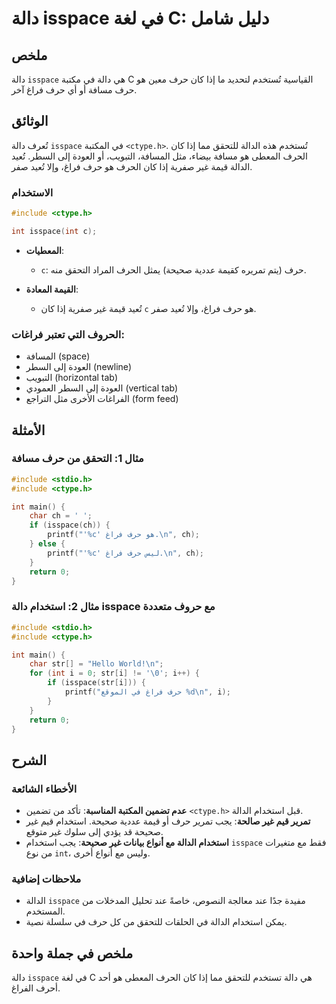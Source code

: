 <!--
Meta Description: # دالة isspace في لغة C: دليل شامل ## ملخص دالة `isspace` هي دالة في مكتبة C القياسية تُستخدم لتحديد ما إذا كان حرف معين هو حرف مسافة أو أي حرف فراغ آ...
Meta Keywords: حرف, isspace, دالة, فراغ, الدالة
-->

# دالة isspace في لغة C: دليل شامل

## ملخص
دالة `isspace` هي دالة في مكتبة C القياسية تُستخدم لتحديد ما إذا كان حرف معين هو حرف مسافة أو أي حرف فراغ آخر.

## الوثائق
تُعرف دالة `isspace` في المكتبة `<ctype.h>`. تُستخدم هذه الدالة للتحقق مما إذا كان الحرف المعطى هو مسافة بيضاء، مثل المسافة، التبويب، أو العودة إلى السطر. تُعيد الدالة قيمة غير صفرية إذا كان الحرف هو حرف فراغ، وإلا تُعيد صفر.

### الاستخدام
```c
#include <ctype.h>

int isspace(int c);
```

- **المعطيات**: 
  - `c`: حرف (يتم تمريره كقيمة عددية صحيحة) يمثل الحرف المراد التحقق منه.
  
- **القيمة المعادة**: 
  - تُعيد قيمة غير صفرية إذا كان `c` هو حرف فراغ، وإلا تُعيد صفر.

### الحروف التي تعتبر فراغات:
- المسافة (space)
- العودة إلى السطر (newline)
- التبويب (horizontal tab)
- العودة إلى السطر العمودي (vertical tab)
- الفراغات الأخرى مثل التراجع (form feed)

## الأمثلة
### مثال 1: التحقق من حرف مسافة
```c
#include <stdio.h>
#include <ctype.h>

int main() {
    char ch = ' ';
    if (isspace(ch)) {
        printf("'%c' هو حرف فراغ.\n", ch);
    } else {
        printf("'%c' ليس حرف فراغ.\n", ch);
    }
    return 0;
}
```

### مثال 2: استخدام دالة isspace مع حروف متعددة
```c
#include <stdio.h>
#include <ctype.h>

int main() {
    char str[] = "Hello World!\n";
    for (int i = 0; str[i] != '\0'; i++) {
        if (isspace(str[i])) {
            printf("حرف فراغ في الموقع %d\n", i);
        }
    }
    return 0;
}
```

## الشرح
### الأخطاء الشائعة
- **عدم تضمين المكتبة المناسبة**: تأكد من تضمين `<ctype.h>` قبل استخدام الدالة.
- **تمرير قيم غير صالحة**: يجب تمرير حرف أو قيمة عددية صحيحة. استخدام قيم غير صحيحة قد يؤدي إلى سلوك غير متوقع.
- **استخدام الدالة مع أنواع بيانات غير صحيحة**: يجب استخدام `isspace` فقط مع متغيرات من نوع `int`، وليس مع أنواع أخرى.

### ملاحظات إضافية
- الدالة `isspace` مفيدة جدًا عند معالجة النصوص، خاصةً عند تحليل المدخلات من المستخدم.
- يمكن استخدام الدالة في الحلقات للتحقق من كل حرف في سلسلة نصية.

## ملخص في جملة واحدة
دالة `isspace` في لغة C هي دالة تستخدم للتحقق مما إذا كان الحرف المعطى هو أحد أحرف الفراغ.